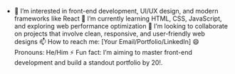 - 👀 I’m interested in front-end development, UI/UX design, and modern frameworks like React
🌱 I’m currently learning HTML, CSS, JavaScript, and exploring web performance optimization
💞️ I’m looking to collaborate on projects that involve clean, responsive, and user-friendly web designs
📫 How to reach me: [Your Email/Portfolio/LinkedIn]
😄 Pronouns: He/Him
⚡ Fun fact: I’m aiming to master front-end development and build a standout portfolio by 20!.

<!---
MenezesBrz/MenezesBrz is a ✨ special ✨ repository because its `README.md` (this file) appears on your GitHub profile.
You can click the Preview link to take a look at your changes.
--->
